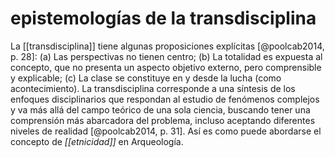 # epistemologías de la transdisciplina
La [[transdisciplina]] tiene algunas proposiciones explícitas [@poolcab2014, p. 28]: (a) Las perspectivas no tienen centro;  (b) La totalidad es expuesta al concepto, que no presenta un aspecto objetivo externo, pero comprensible y explicable; (c) La clase se constituye en y desde la lucha (como acontecimiento). La transdisciplina corresponde a una síntesis de los enfoques disciplinarios que respondan al estudio de fenómenos complejos y va más allá del campo teórico de una sola ciencia, buscando tener una comprensión más abarcadora del problema, incluso aceptando diferentes niveles de realidad [@poolcab2014, p. 31]. Así es como puede abordarse el concepto de *[[etnicidad]]* en Arqueología.


[^1]: «Poliagenciación son las capacidades causales de cualquier material o inmaterial, llamados poliagentes [...] La [[arqueologia]] poliagenciativa coloca los restos materiales de hoy en el centro, en vez de a un desconocido e invisible agente humano del pasado.» Shaw, 2004, p. 102<https://www.redwoods.edu/DesktopModules/EasyDNNNews/DocumentDownload.ashx?portalid=216&moduleid=18614&articleid=3949&documentid=2271>